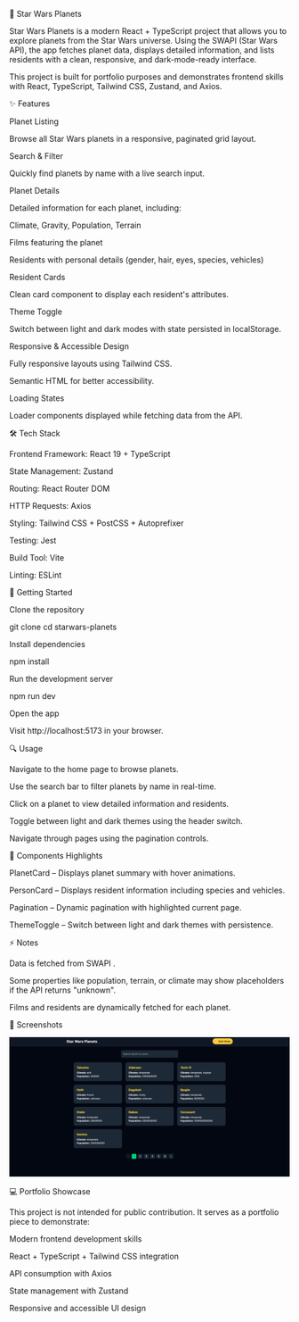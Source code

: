 🌌 Star Wars Planets

Star Wars Planets is a modern React + TypeScript project that allows you to explore planets from the Star Wars universe. Using the SWAPI (Star Wars API), the app fetches planet data, displays detailed information, and lists residents with a clean, responsive, and dark-mode-ready interface.

This project is built for portfolio purposes and demonstrates frontend skills with React, TypeScript, Tailwind CSS, Zustand, and Axios.

✨ Features

Planet Listing

Browse all Star Wars planets in a responsive, paginated grid layout.

Search & Filter

Quickly find planets by name with a live search input.

Planet Details

Detailed information for each planet, including:

Climate, Gravity, Population, Terrain

Films featuring the planet

Residents with personal details (gender, hair, eyes, species, vehicles)

Resident Cards

Clean card component to display each resident's attributes.

Theme Toggle

Switch between light and dark modes with state persisted in localStorage.

Responsive & Accessible Design

Fully responsive layouts using Tailwind CSS.

Semantic HTML for better accessibility.

Loading States

Loader components displayed while fetching data from the API.

🛠 Tech Stack

Frontend Framework: React 19 + TypeScript

State Management: Zustand

Routing: React Router DOM

HTTP Requests: Axios

Styling: Tailwind CSS + PostCSS + Autoprefixer

Testing: Jest

Build Tool: Vite

Linting: ESLint

🚀 Getting Started

Clone the repository

git clone <your-repo-url>
cd starwars-planets


Install dependencies

npm install


Run the development server

npm run dev


Open the app

Visit http://localhost:5173
 in your browser.

🔍 Usage

Navigate to the home page to browse planets.

Use the search bar to filter planets by name in real-time.

Click on a planet to view detailed information and residents.

Toggle between light and dark themes using the header switch.

Navigate through pages using the pagination controls.

🧩 Components Highlights

PlanetCard – Displays planet summary with hover animations.

PersonCard – Displays resident information including species and vehicles.

Pagination – Dynamic pagination with highlighted current page.

ThemeToggle – Switch between light and dark themes with persistence.

⚡ Notes

Data is fetched from SWAPI
.

Some properties like population, terrain, or climate may show placeholders if the API returns "unknown".

Films and residents are dynamically fetched for each planet.

🎨 Screenshots
<p align="center"> <img src="/screenshots/star-wars-planets-screenshot.png" alt="Planet Details" width="700" /> </p>
💻 Portfolio Showcase

This project is not intended for public contribution. It serves as a portfolio piece to demonstrate:

Modern frontend development skills

React + TypeScript + Tailwind CSS integration

API consumption with Axios

State management with Zustand

Responsive and accessible UI design
